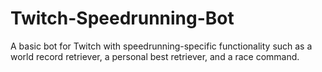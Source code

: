 # Twitch-Speedrunning-Bot
A basic bot for Twitch with speedrunning-specific functionality such as a world record retriever, a personal best retriever, and a race command.
